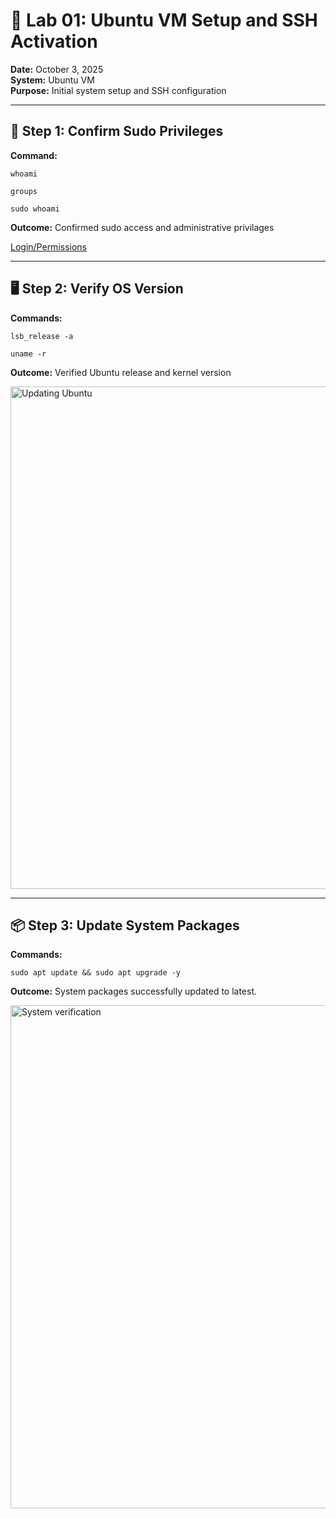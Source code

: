 # 🧪 Lab 01: Ubuntu VM Setup and SSH Activation

**Date:** October 3, 2025  
**System:** Ubuntu VM  
**Purpose:** Initial system setup and SSH configuration

---

## 🔐 Step 1: Confirm Sudo Privileges
**Command:**
```
whoami
```
```
groups
```
```
sudo whoami
```
**Outcome:**
Confirmed sudo access and administrative privilages

[Login/Permissions](Confirm%20Admin%20Permissions.png) 

---

## 🖥️ Step 2: Verify OS Version
**Commands:**
```
lsb_release -a
```
```
uname -r
```
**Outcome:**
Verified Ubuntu release and kernel version

<img width="1270" height="804" alt="Updating Ubuntu" src="https://github.com/user-attachments/assets/f7c4d7f3-debc-4471-9291-6833d71797dc" />

---

## 📦 Step 3: Update System Packages
**Commands:**
```
sudo apt update && sudo apt upgrade -y
```
**Outcome:**
System packages successfully updated to latest.

<img width="1277" height="805" alt="System verification" src="https://github.com/user-attachments/assets/5be353df-347b-4303-b782-14e8744fec09" />




